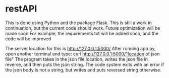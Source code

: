# restAPI
This is done using Python and the package Flask. 
This is still a work in continuation, but the current code should work. Future optimization will be made soon
For example, the requirements.txt will be added soon, and the code will be improved

The server location for this is http://127.0.0.1:5000/
After running app.py, open another terminal and type:
curl http://127.0.0.1:5000/"location of json file"
The program takes in the json file location, writes the json file in reverse, and then puts the json string. 
The code system exits with an error if the json body is not a string, but writes and puts reversed string otherwise. 
